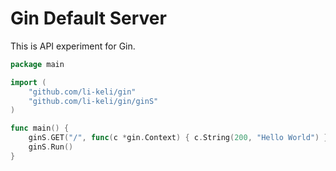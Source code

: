 # Gin Default Server

This is API experiment for Gin.

```go
package main

import (
	"github.com/li-keli/gin"
	"github.com/li-keli/gin/ginS"
)

func main() {
	ginS.GET("/", func(c *gin.Context) { c.String(200, "Hello World") })
	ginS.Run()
}
```
